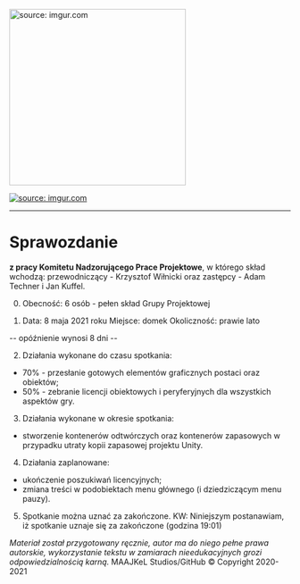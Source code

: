 <a href="https://imgur.com/cGlquD1"><img src="https://i.imgur.com/cGlquD1.png" alt="source: imgur.com" width="316" height="316"></a>

<a href="https://imgur.com/dFrfoUk"><img src="https://i.imgur.com/dFrfoUkm.png" title="source: imgur.com" /></a>

- - - 

# Sprawozdanie

**z pracy Komitetu Nadzorującego Prace Projektowe**, w którego skład wchodzą: przewodniczący - Krzysztof Wiłnicki oraz zastępcy - Adam Techner i Jan Kuffel.

0. Obecność: 6 osób - pełen skład Grupy Projektowej

1. Data: 8 maja 2021 roku
Miejsce: domek
Okoliczność: prawie lato

-- opóźnienie wynosi 8 dni --

2. Działania wykonane do czasu spotkania:
 - 70% - przesłanie gotowych elementów graficznych postaci oraz obiektów;
 - 50% - zebranie licencji obiektowych i peryferyjnych dla wszystkich aspektów gry.
 
3. Działania wykonane w okresie spotkania:
 - stworzenie kontenerów odtwórczych oraz kontenerów zapasowych w przypadku utraty kopii zapasowej projektu Unity.
 
4. Działania zaplanowane:
 - ukończenie poszukiwań licencyjnych;
 - zmiana treści w podobiektach menu głównego (i dziedziczącym menu pauzy).
 
5. Spotkanie można uznać za zakończone.
KW: Niniejszym postanawiam, iż spotkanie uznaje się za zakończone (godzina 19:01)

*Materiał został przygotowany ręcznie, autor ma do niego pełne prawa autorskie, wykorzystanie tekstu w zamiarach nieedukacyjnych grozi odpowiedzialnością karną.*
 MAAJKeL Studios/GitHub © Copyright 2020-2021